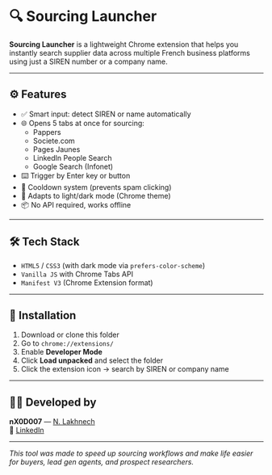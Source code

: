 # 🔍 Sourcing Launcher

**Sourcing Launcher** is a lightweight Chrome extension that helps you instantly search supplier data across multiple French business platforms using just a SIREN number or a company name.

---

## ⚙️ Features

- ✅ Smart input: detect SIREN or name automatically
- 🌐 Opens 5 tabs at once for sourcing:
  - Pappers
  - Societe.com
  - Pages Jaunes
  - LinkedIn People Search
  - Google Search (Infonet)
- ⌨️ Trigger by Enter key or button
- 🧠 Cooldown system (prevents spam clicking)
- 🎨 Adapts to light/dark mode (Chrome theme)
- 📦 No API required, works offline

---

## 🛠 Tech Stack

- `HTML5` / `CSS3` (with dark mode via `prefers-color-scheme`)
- `Vanilla JS` with Chrome Tabs API
- `Manifest V3` (Chrome Extension format)

---

## 🚀 Installation

1. Download or clone this folder  
2. Go to `chrome://extensions/`  
3. Enable **Developer Mode**  
4. Click **Load unpacked** and select the folder  
5. Click the extension icon → search by SIREN or company name

---

## 🧑‍💻 Developed by

**nX0D007** — [N. Lakhnech](https://www.linkedin.com/in/n-lakhnech/)  
🔗 [LinkedIn](https://www.linkedin.com/in/n-lakhnech/)

---

_This tool was made to speed up sourcing workflows and make life easier for buyers, lead gen agents, and prospect researchers._

